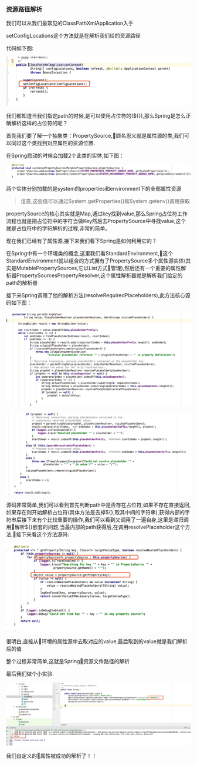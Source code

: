 ### 资源路径解析

我们可以从我们最常见的ClassPathXmlApplication入手

setConfigLocations这个方法就是在解析我们给的资源路径

代码如下图:

![资源路径解析](../images/propertyResolver-1.png)

我们都知道当我们指定path的时候,是可以使用占位符的(${}),那么Spring是怎么正确解析这样的占位符的呢？

首先我们要了解一个抽象类：PropertySource,顾名思义就是属性源的类,我们可以同过这个类找到对应属性的资源位置.

在Spring启动的时候会加载2个此类的实体,如下图：

![资源路径解析](../images/propertyResolver-2.png)

两个实体分别加载的是system的properties和environment下的全部属性资源
>注意,这些值可以通过System.getProperties()和System.getenv()调用获取

propertySource的核心其实就是Map,通过key找到value,那么Spring占位符工作流程也就是把占位符中的字符当做Key然后去PropertySource中寻找value,这个就是占位符中的字符解析的过程,非常的简单。

现在我们已经有了属性源,接下来我们看下Spring是如何利用它的？

在Spring中有一个环境类的概念,这里我们看StandardEnvironment,这个StandardEnvironment就以组合的方式拥有了PropertySource多个属性源实体(其实是MutablePropertySources,它以List方式管理),然后还有一个重要的属性解析器PropertySourcesPropertyResolver,这个属性解析器就是解析我们给定的path的解析器

接下来Spring调用了他的解析方法(resolveRequiredPlaceholders),此方法核心源码如下图：

![资源路径解析](../images/propertyResolver-3.png)

![资源路径解析](../images/propertyResolver-4.png)

源码非常简单,我们可以看到首先判断path中是否存在占位符,如果不存在直接返回,如果存在则开始解析占位符(具体方法是去掉${},取其中间的字符串),获得内部的字符串后接下来有个比较重要的操作,我们可以看到又调用了一遍自身,这里是递归调用解析${}嵌套的问题,当最内部的path获得后,在调用resolvePlaceholder这个方法,接下来看这个方法源码:

![资源路径解析](../images/propertyResolver-5.png)

很明白,直接从环境的属性源中去取对应的value,最后取到的value就是我们解析后的值

整个过程非常简单,这就是Spring资源文件路径的解析

最后我们做个小实验.


![资源路径解析](../images/propertyResolver-6.png)

我们自定义的属性被成功的解析了！！

